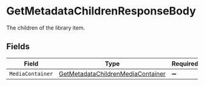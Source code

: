 # GetMetadataChildrenResponseBody

The children of the library item.


## Fields

| Field                                                                                           | Type                                                                                            | Required                                                                                        | Description                                                                                     |
| ----------------------------------------------------------------------------------------------- | ----------------------------------------------------------------------------------------------- | ----------------------------------------------------------------------------------------------- | ----------------------------------------------------------------------------------------------- |
| `MediaContainer`                                                                                | [GetMetadataChildrenMediaContainer](../../Models/Requests/GetMetadataChildrenMediaContainer.md) | :heavy_minus_sign:                                                                              | N/A                                                                                             |